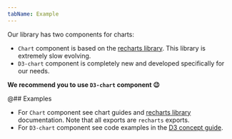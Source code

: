 ```yaml
---
tabName: Example
---
```


Our library has two components for charts:

- `Chart` component is based on the [recharts library](http://recharts.org). This library is extremely slow evolving.
- `D3-chart` component is completely new and developed specifically for our needs.

**We recommend you to use `D3-chart` component 😉**

@## Examples

- For `Chart` component see chart guides and [recharts library](http://recharts.org) documentation. Note that all exports are `recharts` exports.
- For `D3-chart` component see code examples in the [D3 concept guide](/data-display/d3-chart/).
